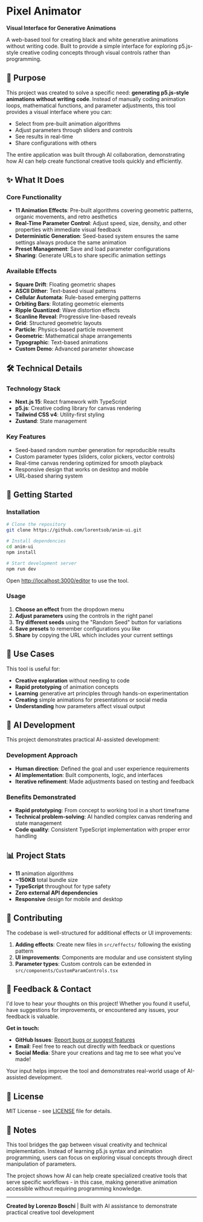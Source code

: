 # Pixel Animator

**Visual Interface for Generative Animations**

A web-based tool for creating black and white generative animations without writing code. Built to provide a simple interface for exploring p5.js-style creative coding concepts through visual controls rather than programming.

## 🎯 Purpose

This project was created to solve a specific need: **generating p5.js-style animations without writing code**. Instead of manually coding animation loops, mathematical functions, and parameter adjustments, this tool provides a visual interface where you can:

- Select from pre-built animation algorithms
- Adjust parameters through sliders and controls
- See results in real-time
- Share configurations with others

The entire application was built through AI collaboration, demonstrating how AI can help create functional creative tools quickly and efficiently.

## ✨ What It Does

### Core Functionality
- **11 Animation Effects**: Pre-built algorithms covering geometric patterns, organic movements, and retro aesthetics
- **Real-Time Parameter Control**: Adjust speed, size, density, and other properties with immediate visual feedback
- **Deterministic Generation**: Seed-based system ensures the same settings always produce the same animation
- **Preset Management**: Save and load parameter configurations
- **Sharing**: Generate URLs to share specific animation settings

### Available Effects
- **Square Drift**: Floating geometric shapes
- **ASCII Dither**: Text-based visual patterns
- **Cellular Automata**: Rule-based emerging patterns
- **Orbiting Bars**: Rotating geometric elements
- **Ripple Quantized**: Wave distortion effects
- **Scanline Reveal**: Progressive line-based reveals
- **Grid**: Structured geometric layouts
- **Particle**: Physics-based particle movement
- **Geometric**: Mathematical shape arrangements
- **Typographic**: Text-based animations
- **Custom Demo**: Advanced parameter showcase

## 🛠️ Technical Details

### Technology Stack
- **Next.js 15**: React framework with TypeScript
- **p5.js**: Creative coding library for canvas rendering
- **Tailwind CSS v4**: Utility-first styling
- **Zustand**: State management

### Key Features
- Seed-based random number generation for reproducible results
- Custom parameter types (sliders, color pickers, vector controls)
- Real-time canvas rendering optimized for smooth playback
- Responsive design that works on desktop and mobile
- URL-based sharing system

## 🚀 Getting Started

### Installation
```bash
# Clone the repository
git clone https://github.com/lorentsob/anim-ui.git

# Install dependencies
cd anim-ui
npm install

# Start development server
npm run dev
```

Open [http://localhost:3000/editor](http://localhost:3000/editor) to use the tool.

### Usage
1. **Choose an effect** from the dropdown menu
2. **Adjust parameters** using the controls in the right panel
3. **Try different seeds** using the "Random Seed" button for variations
4. **Save presets** to remember configurations you like
5. **Share** by copying the URL which includes your current settings

## 🎨 Use Cases

This tool is useful for:
- **Creative exploration** without needing to code
- **Rapid prototyping** of animation concepts
- **Learning** generative art principles through hands-on experimentation
- **Creating** simple animations for presentations or social media
- **Understanding** how parameters affect visual output

## 🤖 AI Development

This project demonstrates practical AI-assisted development:

### Development Approach
- **Human direction**: Defined the goal and user experience requirements
- **AI implementation**: Built components, logic, and interfaces
- **Iterative refinement**: Made adjustments based on testing and feedback

### Benefits Demonstrated
- **Rapid prototyping**: From concept to working tool in a short timeframe
- **Technical problem-solving**: AI handled complex canvas rendering and state management
- **Code quality**: Consistent TypeScript implementation with proper error handling

## 📊 Project Stats

- **11** animation algorithms
- **~150KB** total bundle size
- **TypeScript** throughout for type safety
- **Zero external API dependencies**
- **Responsive** design for mobile and desktop

## 🤝 Contributing

The codebase is well-structured for additional effects or UI improvements:

1. **Adding effects**: Create new files in `src/effects/` following the existing pattern
2. **UI improvements**: Components are modular and use consistent styling
3. **Parameter types**: Custom controls can be extended in `src/components/CustomParamControls.tsx`

## 💬 Feedback & Contact

I'd love to hear your thoughts on this project! Whether you found it useful, have suggestions for improvements, or encountered any issues, your feedback is valuable.

**Get in touch:**
- **GitHub Issues**: [Report bugs or suggest features](https://github.com/lorentsob/anim-ui/issues)
- **Email**: Feel free to reach out directly with feedback or questions
- **Social Media**: Share your creations and tag me to see what you've made!

Your input helps improve the tool and demonstrates real-world usage of AI-assisted development.

## 📄 License

MIT License - see [LICENSE](LICENSE) file for details.

## 📝 Notes

This tool bridges the gap between visual creativity and technical implementation. Instead of learning p5.js syntax and animation programming, users can focus on exploring visual concepts through direct manipulation of parameters.

The project shows how AI can help create specialized creative tools that serve specific workflows - in this case, making generative animation accessible without requiring programming knowledge.

---

**Created by Lorenzo Boschi** | Built with AI assistance to demonstrate practical creative tool development